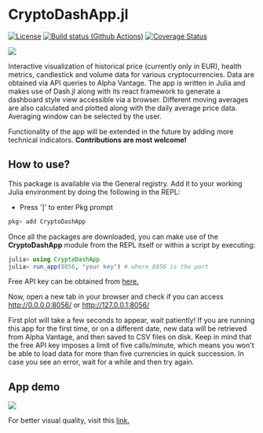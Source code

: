 # CryptoDashApp.jl

[![License](http://img.shields.io/badge/license-MIT-brightgreen.svg?style=flat)](LICENSE.md)
[![Build status (Github Actions)](https://github.com/vnegi10/CryptoDashApp.jl/workflows/CI/badge.svg)](https://github.com/vnegi10/CryptoDashApp.jl/actions)
[![Coverage Status](https://codecov.io/gh/vnegi10/CryptoDashApp.jl/branch/master/graphs/badge.svg?branch=master)](https://app.codecov.io/gh/vnegi10/CryptoDashApp.jl)

[![](https://img.shields.io/badge/docs-stable-blue.svg)](https://vnegi10.github.io/CryptoDashApp.jl/stable)

Interactive visualization of historical price (currently only in EUR), health metrics, candlestick
and volume data for various cryptocurrencies. Data are obtained via API queries to Alpha Vantage.
The app is written in Julia and makes use of Dash.jl along with its react framework to generate a
dashboard style view accessible via a browser. Different moving averages are also calculated and
plotted along with the daily average price data. Averaging window can be selected by the user.

Functionality of the app will be extended in the future by adding more technical indicators.
**Contributions are most welcome!**

## How to use?

This package is available via the General registry. Add it to your working Julia environment by
doing the following in the REPL:
* Press ']' to enter Pkg prompt

```julia
pkg> add CryptoDashApp
```

Once all the packages are downloaded, you can make use of the **CryptoDashApp** module from the
REPL itself or within a script by executing:

```julia
julia> using CryptoDashApp
julia> run_app(8056, "your key") # where 8056 is the port
```  

Free API key can be obtained from [here.](https://www.alphavantage.co/support/#api-key)

Now, open a new tab in your browser and check if you can access http://0.0.0.0:8056/ or http://127.0.0.1:8056/

First plot will take a few seconds to appear, wait patiently! If you are running this app for the
first time, or on a different date, new data will be retrieved from Alpha Vantage, and then saved
to CSV files on disk. Keep in mind that the free API key imposes a limit of five calls/minute,
which means you won't be able to load data for more than five currencies in quick succession. In
case you see an error, wait for a while and then try again.

## App demo

<img src="https://media.giphy.com/media/gn6DV7p7Wbh15FdWMX/giphy.gif"/>

For better visual quality, visit this [link.](https://link.eu1.storjshare.io/s/juiaacgfta5f4o5p3zy4lxnn4ckq/videos/gifs/CryptoDashApp_demo_2022_06_19.gif)